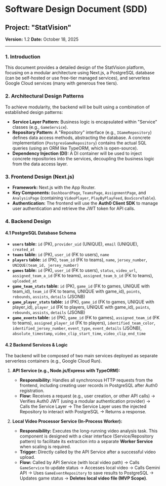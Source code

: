 # Software Design Document (SDD)
## Project: "StatVision"

**Version:** 1.2
**Date:** October 18, 2025

---

### 1. Introduction
This document provides a detailed design of the StatVision platform, focusing on a modular architecture using Next.js, a PostgreSQL database (can be self-hosted or use free-tier managed services), and serverless Google Cloud services (many with generous free tiers).

### 2. Architectural Design Patterns
To achieve modularity, the backend will be built using a combination of established design patterns:

*   **Service Layer Pattern:** Business logic is encapsulated within "Service" classes (e.g., `GameService`).
*   **Repository Pattern:** A "Repository" interface (e.g., `IGameRepository`) defines data access methods, abstracting the database. A concrete implementation (`PostgresGameRepository`) contains the actual SQL queries (using an ORM like TypeORM, which is open-source).
*   **Dependency Injection (DI):** A DI container will be used to inject concrete repositories into the services, decoupling the business logic from the data access layer.

### 3. Frontend Design (Next.js)
*   **Framework:** Next.js with the App Router.
*   **Key Components:** `DashboardPage`, `TeamsPage`, `AssignmentPage`, and `AnalysisPage` (containing `VideoPlayer`, `PlayByPlayFeed`, `BoxScoreTable`).
*   **Authentication:** The frontend will use the **Auth0 Client SDK** to manage user authentication and retrieve the JWT token for API calls.

### 4. Backend Design

#### 4.1 PostgreSQL Database Schema
*   **`users` table:** `id` (PK), `provider_uid` (UNIQUE), `email` (UNIQUE), `created_at`
*   **`teams` table:** `id` (PK), `user_id` (FK to users), `name`
*   **`players` table:** `id` (PK), `team_id` (FK to teams), `name`, `jersey_number`, `UNIQUE(team_id, jersey_number)`
*   **`games` table:** `id` (PK), `user_id` (FK to users), `status`, `video_url`, `assigned_team_a_id` (FK to teams), `assigned_team_b_id` (FK to teams), `uploaded_at`
*   **`game_team_stats` table:** `id` (PK), `game_id` (FK to games, UNIQUE with team_id), `team_id` (FK to teams, UNIQUE with game_id), `points`, `rebounds`, `assists`, `details` (JSONB)
*   **`game_player_stats` table:** `id` (PK), `game_id` (FK to games, UNIQUE with player_id), `player_id` (FK to players, UNIQUE with game_id), `points`, `rebounds`, `assists`, `details` (JSONB)
*   **`game_events` table:** `id` (PK), `game_id` (FK to games), `assigned_team_id` (FK to teams), `assigned_player_id` (FK to players), `identified_team_color`, `identified_jersey_number`, `event_type`, `event_details` (JSONB), `absolute_timestamp`, `video_clip_start_time`, `video_clip_end_time`

#### 4.2 Backend Services & Logic
The backend will be composed of two main services deployed as separate serverless containers (e.g., Google Cloud Run).

1.  **API Service (e.g., Node.js/Express with TypeORM):**
    *   **Responsibility:** Handles all synchronous HTTP requests from the frontend, including creating user records in PostgreSQL after Auth0 registration.
    *   **Flow:** Receives a request (e.g., user creation, or other API calls) -> Verifies Auth0 JWT (using a modular authentication provider) -> Calls the Service Layer -> The Service Layer uses the injected Repository to interact with PostgreSQL -> Returns a response.

2.  **Local Video Processor Service (In-Process Worker):**
    *   **Responsibility:** Executes the long-running video analysis task. This component is designed with a clear interface (Service/Repository pattern) to facilitate its extraction into a separate **Worker Service** when scaling is required.
    *   **Trigger:** Directly called by the API Service after a successful video upload.
    *   **Flow:** Called by API Service (with local video path) -> Calls `GameService` to update status -> Accesses local video -> Calls Gemini API -> Uses `GameEventRepository` to save results to PostgreSQL -> Updates game status -> **Deletes local video file (MVP Scope)**.